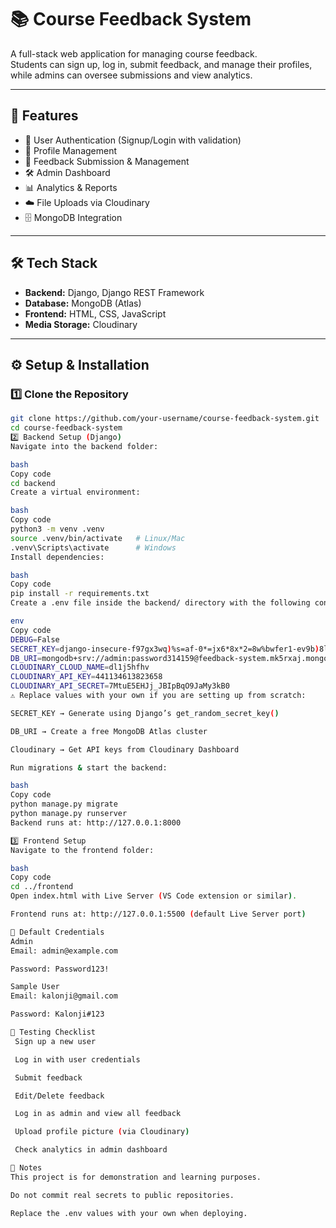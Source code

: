 # 📚 Course Feedback System

A full-stack web application for managing course feedback.  
Students can sign up, log in, submit feedback, and manage their profiles, while admins can oversee submissions and view analytics.

---

## 🚀 Features
- 🔐 User Authentication (Signup/Login with validation)  
- 👤 Profile Management  
- 📝 Feedback Submission & Management  
- 🛠️ Admin Dashboard  
- 📊 Analytics & Reports  
- ☁️ File Uploads via Cloudinary  
- 🗄️ MongoDB Integration  

---

## 🛠️ Tech Stack
- **Backend:** Django, Django REST Framework  
- **Database:** MongoDB (Atlas)  
- **Frontend:** HTML, CSS, JavaScript  
- **Media Storage:** Cloudinary  

---

## ⚙️ Setup & Installation

### 1️⃣ Clone the Repository
```bash
git clone https://github.com/your-username/course-feedback-system.git
cd course-feedback-system
2️⃣ Backend Setup (Django)
Navigate into the backend folder:

bash
Copy code
cd backend
Create a virtual environment:

bash
Copy code
python3 -m venv .venv
source .venv/bin/activate   # Linux/Mac
.venv\Scripts\activate      # Windows
Install dependencies:

bash
Copy code
pip install -r requirements.txt
Create a .env file inside the backend/ directory with the following contents:

env
Copy code
DEBUG=False
SECRET_KEY=django-insecure-f97gx3wq)%s=af-0*=jx6*8x*2=8w%bwfer1-ev9b)8lf9ga$@
DB_URI=mongodb+srv://admin:password314159@feedback-system.mk5rxaj.mongodb.net/?retryWrites=true&w=majority&appName=feedback-system
CLOUDINARY_CLOUD_NAME=dl1j5hfhv
CLOUDINARY_API_KEY=441134613823658
CLOUDINARY_API_SECRET=7MtuE5EHJj_JBIpBqO9JaMy3kB0
⚠️ Replace values with your own if you are setting up from scratch:

SECRET_KEY → Generate using Django’s get_random_secret_key()

DB_URI → Create a free MongoDB Atlas cluster

Cloudinary → Get API keys from Cloudinary Dashboard

Run migrations & start the backend:

bash
Copy code
python manage.py migrate
python manage.py runserver
Backend runs at: http://127.0.0.1:8000

3️⃣ Frontend Setup
Navigate to the frontend folder:

bash
Copy code
cd ../frontend
Open index.html with Live Server (VS Code extension or similar).

Frontend runs at: http://127.0.0.1:5500 (default Live Server port)

🔑 Default Credentials
Admin
Email: admin@example.com

Password: Password123!

Sample User
Email: kalonji@gmail.com

Password: Kalonji#123

🧪 Testing Checklist
 Sign up a new user

 Log in with user credentials

 Submit feedback

 Edit/Delete feedback

 Log in as admin and view all feedback

 Upload profile picture (via Cloudinary)

 Check analytics in admin dashboard

📌 Notes
This project is for demonstration and learning purposes.

Do not commit real secrets to public repositories.

Replace the .env values with your own when deploying.

